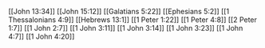 [[John 13:34]]
[[John 15:12]]
[[Galatians 5:22]]
[[Ephesians 5:2]]
[[1 Thessalonians 4:9]]
[[Hebrews 13:1]]
[[1 Peter 1:22]]
[[1 Peter 4:8]]
[[2 Peter 1:7]]
[[1 John 2:7]]
[[1 John 3:11]]
[[1 John 3:14]]
[[1 John 3:23]]
[[1 John 4:7]]
[[1 John 4:20]]
